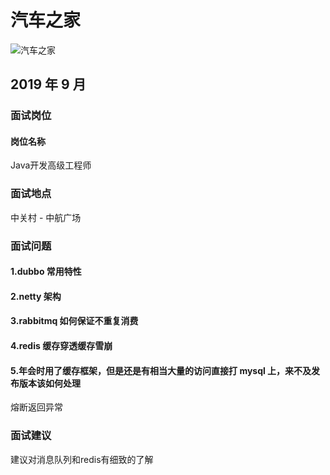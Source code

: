 # 汽车之家

![汽车之家](https://s2.ax1x.com/2020/01/07/l6DYQO.jpg)

## 2019 年 9 月
### 面试岗位
#### 岗位名称
Java开发高级工程师

### 面试地点

中关村 - 中航广场

### 面试问题

#### 1.dubbo 常用特性

#### 2.netty 架构

#### 3.rabbitmq 如何保证不重复消费

#### 4.redis 缓存穿透缓存雪崩

#### 5.年会时用了缓存框架，但是还是有相当大量的访问直接打 mysql 上，来不及发布版本该如何处理

熔断返回异常

### 面试建议
建议对消息队列和redis有细致的了解



<comment-comment/>